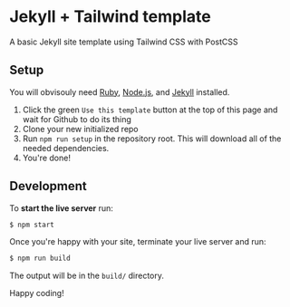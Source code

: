 # Jekyll + Tailwind template
A basic Jekyll site template using Tailwind CSS with PostCSS

## Setup

You will obvisouly need [Ruby](https://www.ruby-lang.org/en/downloads/), [Node.js](https://nodejs.org/en/download/), and [Jekyll](https://jekyllrb.com/docs/installation/) installed.

1. Click the green `Use this template` button at the top of this page and wait for Github to do its thing
2. Clone your new initialized repo
3. Run `npm run setup` in the repository root. This will download all of the needed dependencies.
4. You're done!

## Development

To **start the live server** run:
```sh
$ npm start
```

Once you're happy with your site, terminate your live server and run:
```sh
$ npm run build
```

The output will be in the `build/` directory.

Happy coding!
